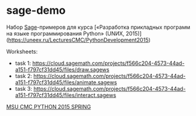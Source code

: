 # sage-demo
Набор [Sage](http://sagemath.org)-примеров для курса [«Разработка прикладных программ на языке программирования Python» (UNИX, 2015)] (https://uneex.ru/LecturesCMC/PythonDevelopment2015)

Worksheets:

* task 1: https://cloud.sagemath.com/projects/f566c204-4573-44ad-a151-f797cf31dd45/files/draw.sagews
* task 2: https://cloud.sagemath.com/projects/f566c204-4573-44ad-a151-f797cf31dd45/files/animate.sagews
* task 3: https://cloud.sagemath.com/projects/f566c204-4573-44ad-a151-f797cf31dd45/files/interact.sagews


[MSU CMC PYTHON 2015 SPRING](http://uneex.ru/LecturesCMC/PythonDevelopment2015)
